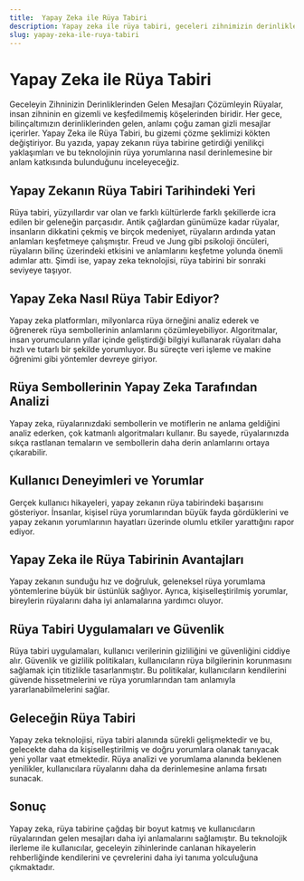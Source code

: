 ```yaml
---
title:  Yapay Zeka ile Rüya Tabiri
description: Yapay zeka ile rüya tabiri, geceleri zihnimizin derinliklerinden gelen mesajları anlamamızı sağlayan devrim niteliğinde bir teknolojidir. Rüyalarınızı nasıl daha iyi anlayabileceğinizi keşfedin.
slug: yapay-zeka-ile-ruya-tabiri
---
```




# Yapay Zeka ile Rüya Tabiri
Geceleyin Zihninizin Derinliklerinden Gelen Mesajları Çözümleyin
Rüyalar, insan zihninin en gizemli ve keşfedilmemiş köşelerinden biridir. Her gece, bilinçaltımızın derinliklerinden gelen, anlamı çoğu zaman gizli mesajlar içerirler. Yapay Zeka ile Rüya Tabiri, bu gizemi çözme şeklimizi kökten değiştiriyor. Bu yazıda, yapay zekanın rüya tabirine getirdiği yenilikçi yaklaşımları ve bu teknolojinin rüya yorumlarına nasıl derinlemesine bir anlam katkısında bulunduğunu inceleyeceğiz.

## Yapay Zekanın Rüya Tabiri Tarihindeki Yeri
Rüya tabiri, yüzyıllardır var olan ve farklı kültürlerde farklı şekillerde icra edilen bir geleneğin parçasıdır. Antik çağlardan günümüze kadar rüyalar, insanların dikkatini çekmiş ve birçok medeniyet, rüyaların ardında yatan anlamları keşfetmeye çalışmıştır. Freud ve Jung gibi psikoloji öncüleri, rüyaların bilinç üzerindeki etkisini ve anlamlarını keşfetme yolunda önemli adımlar attı. Şimdi ise, yapay zeka teknolojisi, rüya tabirini bir sonraki seviyeye taşıyor.

## Yapay Zeka Nasıl Rüya Tabir Ediyor?
Yapay zeka platformları, milyonlarca rüya örneğini analiz ederek ve öğrenerek rüya sembollerinin anlamlarını çözümleyebiliyor. Algoritmalar, insan yorumcuların yıllar içinde geliştirdiği bilgiyi kullanarak rüyaları daha hızlı ve tutarlı bir şekilde yorumluyor. Bu süreçte veri işleme ve makine öğrenimi gibi yöntemler devreye giriyor.

## Rüya Sembollerinin Yapay Zeka Tarafından Analizi
Yapay zeka, rüyalarınızdaki sembollerin ve motiflerin ne anlama geldiğini analiz ederken, çok katmanlı algoritmaları kullanır. Bu sayede, rüyalarınızda sıkça rastlanan temaların ve sembollerin daha derin anlamlarını ortaya çıkarabilir.

## Kullanıcı Deneyimleri ve Yorumlar
Gerçek kullanıcı hikayeleri, yapay zekanın rüya tabirindeki başarısını gösteriyor. İnsanlar, kişisel rüya yorumlarından büyük fayda gördüklerini ve yapay zekanın yorumlarının hayatları üzerinde olumlu etkiler yarattığını rapor ediyor.

## Yapay Zeka ile Rüya Tabirinin Avantajları
Yapay zekanın sunduğu hız ve doğruluk, geleneksel rüya yorumlama yöntemlerine büyük bir üstünlük sağlıyor. Ayrıca, kişiselleştirilmiş yorumlar, bireylerin rüyalarını daha iyi anlamalarına yardımcı oluyor.

## Rüya Tabiri Uygulamaları ve Güvenlik
Rüya tabiri uygulamaları, kullanıcı verilerinin gizliliğini ve güvenliğini ciddiye alır. Güvenlik ve gizlilik politikaları, kullanıcıların rüya bilgilerinin korunmasını sağlamak için titizlikle tasarlanmıştır. Bu politikalar, kullanıcıların kendilerini güvende hissetmelerini ve rüya yorumlarından tam anlamıyla yararlanabilmelerini sağlar.

## Geleceğin Rüya Tabiri
Yapay zeka teknolojisi, rüya tabiri alanında sürekli gelişmektedir ve bu, gelecekte daha da kişiselleştirilmiş ve doğru yorumlara olanak tanıyacak yeni yollar vaat etmektedir. Rüya analizi ve yorumlama alanında beklenen yenilikler, kullanıcılara rüyalarını daha da derinlemesine anlama fırsatı sunacak.

## Sonuç
Yapay zeka, rüya tabirine çağdaş bir boyut katmış ve kullanıcıların rüyalarından gelen mesajları daha iyi anlamalarını sağlamıştır. Bu teknolojik ilerleme ile kullanıcılar, geceleyin zihinlerinde canlanan hikayelerin rehberliğinde kendilerini ve çevrelerini daha iyi tanıma yolculuğuna çıkmaktadır.
